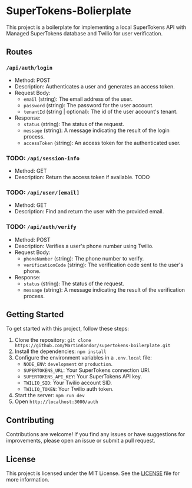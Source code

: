 # SuperTokens-Bolierplate

This project is a boilerplate for implementing a local SuperTokens API with Managed SuperTokens database and Twilio for user verification.

## Routes

### `/api/auth/login`

- Method: POST
- Description: Authenticates a user and generates an access token.
- Request Body:
    - `email` (string): The email address of the user.
    - `password` (string): The password for the user account.
    - `tenantId` (string | optional): The id of the user account's tenant.
- Response:
    - `status` (string): The status of the request.
    - `message` (string): A message indicating the result of the login process.
    - `accessToken` (string): An access token for the authenticated user.

### TODO: `/api/session-info`

- Method: GET
- Description: Return the access token if available.
TODO

### TODO: `/api/user/[email]`

- Method: GET
- Description: Find and return the user with the provided email.

### TODO: `/api/auth/verify`

- Method: POST
- Description: Verifies a user's phone number using Twilio.
- Request Body:
    - `phoneNumber` (string): The phone number to verify.
    - `verificationCode` (string): The verification code sent to the user's phone.
- Response:
    - `status` (string): The status of the request.
    - `message` (string): A message indicating the result of the verification process.

## Getting Started

To get started with this project, follow these steps:

1. Clone the repository: `git clone https://github.com/MartinKondor/supertokens-boilerplate.git`
2. Install the dependencies: `npm install`
3. Configure the environment variables in a `.env.local` file:
     - `NODE_ENV`: `development` or `production`.
     - `SUPERTOKENS_URL`: Your SuperTokens connection URI.
     - `SUPERTOKENS_API_KEY`: Your SuperTokens API key.
     - `TWILIO_SID`: Your Twilio account SID.
     - `TWILIO_TOKEN`: Your Twilio auth token.
4. Start the server: `npm run dev`
5. Open `http://localhost:3000/auth`

## Contributing

Contributions are welcome! If you find any issues or have suggestions for improvements, please open an issue or submit a pull request.

## License

This project is licensed under the MIT License. See the [LICENSE](LICENSE) file for more information.
